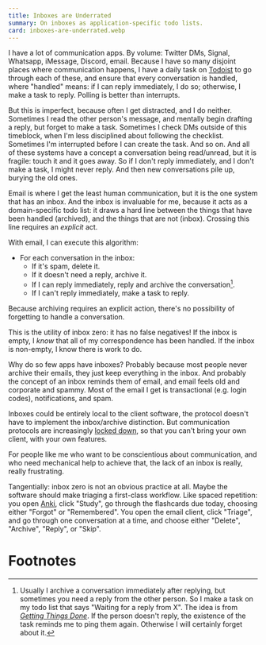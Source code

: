 ```yaml
---
title: Inboxes are Underrated
summary: On inboxes as application-specific todo lists.
card: inboxes-are-underrated.webp
---
```


I have a lot of communication apps. By volume: Twitter DMs, Signal, Whatsapp, iMessage, Discord, email. Because I have so many disjoint places where communication happens, I have a daily task on [Todoist] to go through each of these, and ensure that every conversation is handled, where "handled" means: if I can reply immediately, I do so; otherwise, I make a task to reply. Polling is better than interrupts.

But this is imperfect, because often I get distracted, and I do neither. Sometimes I read the other person's message, and mentally begin drafting a reply, but forget to make a task. Sometimes I check DMs outside of this timeblock, when I'm less disciplined about following the checklist. Sometimes I'm interrupted before I can create the task. And so on. And all of these systems have a concept a conversation being read/unread, but it is fragile: touch it and it goes away. So if I don't reply immediately, and I don't make a task, I might never reply. And then new conversations pile up, burying the old ones.

Email is where I get the least human communication, but it is the one system that has an inbox. And the inbox is invaluable for me, because it acts as a domain-specific todo list: it draws a hard line between the things that have been handled (archived), and the things that are not (inbox). Crossing this line requires an _explicit_ act.

With email, I can execute this algorithm:

- For each conversation in the inbox:
  - If it's spam, delete it.
  - If it doesn't need a reply, archive it.
  - If I can reply immediately, reply and archive the conversation[^gtd].
  - If I can't reply immediately, make a task to reply.

Because archiving requires an explicit action, there's no possibility of forgetting to handle a conversation.

This is the utility of inbox zero: it has no false negatives! If the inbox is empty, I _know_ that all of my correspondence has been handled. If the inbox is non-empty, I know there is work to do.

Why do so few apps have inboxes? Probably because most people never archive their emails, they just keep everything in the inbox. And probably the concept of an inbox reminds them of email, and email feels old and corporate and spammy. Most of the email I get is transactional (e.g. login codes), notifications, and spam.

Inboxes could be entirely local to the client software, the protocol doesn't have to implement the inbox/archive distinction. But communication protocols are increasingly [locked down][cf], so that you can't bring your own client, with your own features.

For people like me who want to be conscientious about communication, and who need mechanical help to achieve that, the lack of an inbox is really, really frustrating.

Tangentially: inbox zero is not an obvious practice at all. Maybe the software should make triaging a first-class workflow. Like spaced repetition: you open [Anki], click "Study", go through the flashcards due today, choosing either "Forgot" or "Remembered". You open the email client, click "Triage", and go through one conversation at a time, and choose either "Delete", "Archive", "Reply", or "Skip".

# Footnotes

[^gtd]: Usually I archive a conversation immediately after replying, but sometimes you need a reply from the other person. So I make a task on my todo list that says "Waiting for a reply from X". The idea is from [_Getting Things Done_][gtd]. If the person doesn't reply, the existence of the task reminds me to ping them again. Otherwise I will certainly forget about it.

[Anki]: https://apps.ankiweb.net/
[Todoist]: https://www.todoist.com/
[cf]: /article/client-freedom
[gtd]: https://en.wikipedia.org/wiki/Getting_Things_Done

